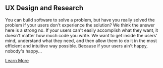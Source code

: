 
<h2><span>UX Design and Research</span></h2> <p> You can build software to solve a problem, but have you really solved the problem if your users don't experience the solution? We think the answer here is a strong no. If your users can't easily accomplish what they want, it doesn't matter how much code you write. We want to get inside the users' mind, understand what they need, and then allow them to do it in the most efficient and intuitive way possible. Because if your users ain't happy, nobody's happy... </p> <a href="/agility" class="btn">Learn More</a>
